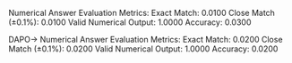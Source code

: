 Numerical Answer Evaluation Metrics:
Exact Match: 0.0100
Close Match (±0.1%): 0.0100
Valid Numerical Output: 1.0000
Accuracy: 0.0300

DAPO→
Numerical Answer Evaluation Metrics:
Exact Match: 0.0200
Close Match (±0.1%): 0.0200
Valid Numerical Output: 1.0000
Accuracy: 0.0200
